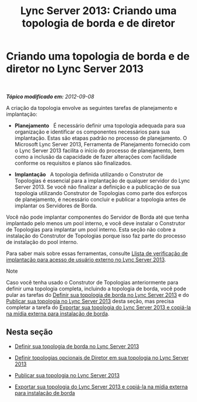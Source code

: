 ﻿---
title: 'Lync Server 2013: Criando uma topologia de borda e de diretor'
TOCTitle: Criando uma topologia de borda e de diretor
ms:assetid: 11e5759e-d69f-4c39-8994-f467c279c558
ms:mtpsurl: https://technet.microsoft.com/pt-br/library/Gg398202(v=OCS.15)
ms:contentKeyID: 49305938
ms.date: 05/19/2016
mtps_version: v=OCS.15
ms.translationtype: HT
---

# Criando uma topologia de borda e de diretor no Lync Server 2013

 

_**Tópico modificado em:** 2012-09-08_

A criação da topologia envolve as seguintes tarefas de planejamento e implantação:

  - **Planejamento**   É necessário definir uma topologia adequada para sua organização e identificar os componentes necessários para sua implantação. Estas são etapas padrão no processo de planejamento. O Microsoft Lync Server 2013, Ferramenta de Planejamento fornecido com o Lync Server 2013 facilita o início do processo de planejamento, bem como a inclusão da capacidade de fazer alterações com facilidade conforme os requisitos e planos são finalizados.

  - **Implantação**   A topologia definida utilizando o Construtor de Topologias é essencial para a implantação de qualquer servidor do Lync Server 2013. Se você não finalizar a definição e a publicação de sua topologia utilizando Construtor de Topologias como parte dos esforços de planejamento, é necessário concluir e publicar a topologia antes de implantar os Servidores de Borda.

Você não pode implantar componentes do Servidor de Borda até que tenha implantado pelo menos um pool interno, e você deve instalar o Construtor de Topologias para implantar um pool interno. Esta seção não cobre a instalação do Construtor de Topologias porque isso faz parte do processo de instalação do pool interno.

Para saber mais sobre essas ferramentas, consulte [Llista de verificação de implantação para acesso de usuário externo no Lync Server 2013](lync-server-2013-deployment-checklist-for-external-user-access.md).

> [!note]  
> Caso você tenha usado o Construtor de Topologias anteriormente para definir uma topologia completa, incluindo a topologia de borda, você pode pular as tarefas do <a href="lync-server-2013-define-your-edge-topology.md">Definir sua topologia de borda no Lync Server 2013</a> e do <a href="lync-server-2013-publish-your-topology.md">Publicar sua topologia no Lync Server 2013</a> desta seção, mas precisa completar a tarefa do <a href="lync-server-2013-export-your-topology-and-copy-it-to-external-media-for-edge-installation.md">Exportar sua topologia do Lync Server 2013 e copiá-la na mídia externa para instalação de borda</a>.

## Nesta seção

  - [Definir sua topologia de borda no Lync Server 2013](lync-server-2013-define-your-edge-topology.md)

  - [Definir topologias opcionais de Diretor em sua topologia no Lync Server 2013](lync-server-2013-define-optional-director-topologies-in-your-topology.md)

  - [Publicar sua topologia no Lync Server 2013](lync-server-2013-publish-your-topology.md)

  - [Exportar sua topologia do Lync Server 2013 e copiá-la na mídia externa para instalação de borda](lync-server-2013-export-your-topology-and-copy-it-to-external-media-for-edge-installation.md)

